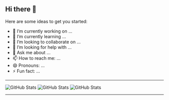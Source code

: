 ## Hi there 👋


Here are some ideas to get you started:

- 🔭 I’m currently working on ...
- 🌱 I’m currently learning ...
- 👯 I’m looking to collaborate on ...
- 🤔 I’m looking for help with ...
- 💬 Ask me about ...
- 📫 How to reach me: ...
- 😄 Pronouns: ...
- ⚡ Fun fact: ...

---
![GitHub Stats](https://github-readme-stats.vercel.app/api?username=arulalan11&theme=tokyonight&show_icons=true&hide_border=true&count_private=true)
![GitHub Stats](https://github-readme-stats.vercel.app/api/top-langs/?username=arulalan11&theme=tokyonight&show_icons=true&hide_border=true&layout=compact)
![GitHub Stats](https://streak-stats.demolab.com?user=arulalan11&theme=tokyonight&hide_border=true)

---
